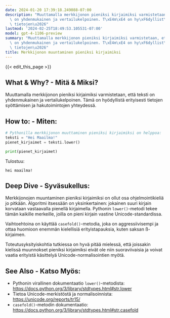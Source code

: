 ```yaml
---
date: 2024-01-20 17:39:18.249088-07:00
description: "Muuttamalla merkkijonon pieniksi kirjaimiksi varmistetaan, ett\xE4 teksti\
  \ on yhdenmukainen ja vertailukelpoinen. T\xE4m\xE4 on hy\xF6dyllist\xE4 erityisesti\
  \ tietojen\u2026"
lastmod: '2024-02-25T18:49:53.105531-07:00'
model: gpt-4-1106-preview
summary: "Muuttamalla merkkijonon pieniksi kirjaimiksi varmistetaan, ett\xE4 teksti\
  \ on yhdenmukainen ja vertailukelpoinen. T\xE4m\xE4 on hy\xF6dyllist\xE4 erityisesti\
  \ tietojen\u2026"
title: Merkkijonon muuntaminen pieniksi kirjaimiksi
---
```


{{< edit_this_page >}}

## What & Why? - Mitä & Miksi?
Muuttamalla merkkijonon pieniksi kirjaimiksi varmistetaan, että teksti on yhdenmukainen ja vertailukelpoinen. Tämä on hyödyllistä erityisesti tietojen syöttämisen ja hakutoimintojen yhteydessä.

## How to: - Miten:
```Python
# Pythonilla merkkijonon muuttaminen pieniksi kirjaimiksi on helppoa:
teksti = "Hei Maailma!"
pienet_kirjaimet = teksti.lower()

print(pienet_kirjaimet)
```

Tulostuu:
```
hei maailma!
```

## Deep Dive - Syväsukellus:
Merkkijonojen muuntaminen pieniksi kirjaimiksi on ollut osa ohjelmointikieliä jo pitkään. Algoritmi itsessään on yksinkertainen: jokainen suuri kirjain korvataan vastaavalla pienellä kirjaimella. Pythonin `lower()`-metodi tekee tämän kaikille merkeille, joilla on pieni kirjain vastine Unicode-standardissa.

Vaihtoehtoina on käyttää `casefold()`-metodia, joka on aggressiivisempi ja ottaa huomioon enemmän kielellisiä erityistapauksia, kuten saksan ß-kirjaimen.

Toteutusyksityiskohtia tutkiessa on hyvä pitää mielessä, että joissakin kielissä muunnokset pieniksi kirjaimiksi eivät ole niin suoraviivaisia ja voivat vaatia erityistä käsittelyä Unicode-normalisointien myötä.

## See Also - Katso Myös:
- Pythonin virallinen dokumentaatio `lower()`-metodista: https://docs.python.org/3/library/stdtypes.html#str.lower
- Tietoa Unicode-merkistöstä ja normalisoinnista: https://unicode.org/reports/tr15/
- `casefold()`-metodin dokumentaatio: https://docs.python.org/3/library/stdtypes.html#str.casefold

